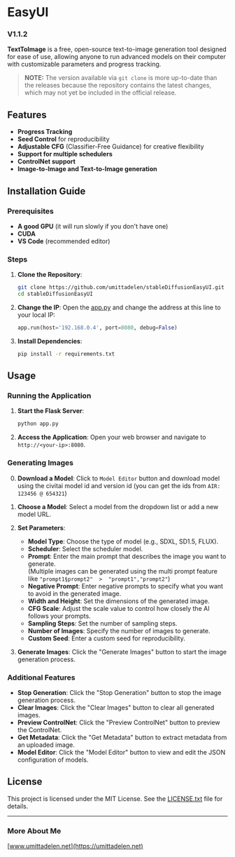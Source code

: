 # EasyUI
### V1.1.2

**TextToImage** is a free, open-source text-to-image generation tool designed for ease of use, allowing anyone to run advanced models on their computer with customizable parameters and progress tracking.

> **NOTE:** The version available via `git clone` is more up-to-date than the releases because the repository contains the latest changes, which may not yet be included in the official release.

## Features

- **Progress Tracking**
- **Seed Control** for reproducibility
- **Adjustable CFG** (Classifier-Free Guidance) for creative flexibility
- **Support for multiple schedulers**
- **ControlNet support**
- **Image-to-Image and Text-to-Image generation**

## Installation Guide

### Prerequisites

- **A good GPU** (it will run slowly if you don't have one)
- **CUDA**
- **VS Code** (recommended editor)

### Steps

1. **Clone the Repository**:
    ```bash
    git clone https://github.com/umittadelen/stableDiffusionEasyUI.git
    cd stableDiffusionEasyUI
    ```

2. **Change the IP**:
    Open the [app.py](http://_vscodecontentref_/0) and change the address at this line to your local IP:
    ```python
    app.run(host='192.168.0.4', port=8080, debug=False)
    ```

3. **Install Dependencies**:
    ```bash
    pip install -r requirements.txt
    ```

## Usage

### Running the Application

1. **Start the Flask Server**:
    ```bash
    python app.py
    ```

2. **Access the Application**:
    Open your web browser and navigate to `http://<your-ip>:8080`.

### Generating Images

0. **Download a Model**:
    Click to `Model Editor` button and download model using the civitai model id and version id (you can get the ids from `AIR:   123456 @ 654321`)

1. **Choose a Model**:
    Select a model from the dropdown list or add a new model URL.

2. **Set Parameters**:
    - **Model Type**: Choose the type of model (e.g., SDXL, SD1.5, FLUX).
    - **Scheduler**: Select the scheduler model.
    - **Prompt**: Enter the main prompt that describes the image you want to generate. <br>(Multiple images can be generated using the multi prompt feature like `"prompt1§prompt2"  >  "prompt1","prompt2"`)
    - **Negative Prompt**: Enter negative prompts to specify what you want to avoid in the generated image.
    - **Width and Height**: Set the dimensions of the generated image.
    - **CFG Scale**: Adjust the scale value to control how closely the AI follows your prompts.
    - **Sampling Steps**: Set the number of sampling steps.
    - **Number of Images**: Specify the number of images to generate.
    - **Custom Seed**: Enter a custom seed for reproducibility.

3. **Generate Images**:
    Click the "Generate Images" button to start the image generation process.

### Additional Features

- **Stop Generation**: Click the "Stop Generation" button to stop the image generation process.
- **Clear Images**: Click the "Clear Images" button to clear all generated images.
- **Preview ControlNet**: Click the "Preview ControlNet" button to preview the ControlNet.
- **Get Metadata**: Click the "Get Metadata" button to extract metadata from an uploaded image.
- **Model Editor**: Click the "Model Editor" button to view and edit the JSON configuration of models.

## License

This project is licensed under the MIT License. See the [LICENSE.txt](https://github.com/umittadelen/easyUI/blob/main/LICENSE.txt) file for details.

---

### More About Me
[www.umittadelen.net](https://umittadelen.net)
